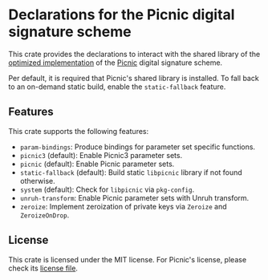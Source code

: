 # Declarations for the Picnic digital signature scheme

This crate provides the declarations to interact with the shared library of the [optimized implementation](https://github.com/IAIK/Picnic) of the [Picnic](https://microsoft.github.io/Picnic/) digital signature scheme.

Per default, it is required that Picnic's shared library is installed. To fall back to an on-demand static build, enable the `static-fallback` feature.

## Features

This crate supports the following features:
* `param-bindings`: Produce bindings for parameter set specific functions.
* `picnic3` (default): Enable Picnic3 parameter sets.
* `picnic` (default): Enable Picnic parameter sets.
* `static-fallback` (default): Build static `libpicnic` library if not found otherwise.
* `system` (default): Check for `libpicnic` via `pkg-config`.
* `unruh-transform`: Enable Picnic parameter sets with Unruh transform.
* `zeroize`: Implement zeroization of private keys via `Zeroize` and `ZeroizeOnDrop`.

## License

This crate is licensed under the MIT license. For Picnic's license, please check its [license file](https://github.com/IAIK/Picnic/blob/master/LICENSE).
